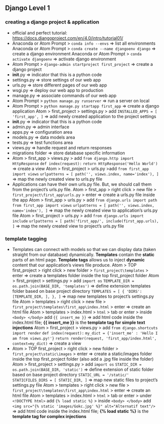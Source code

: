 ## **Django Level 1**

### creating a django project & application

- official and perfect tutorial: https://docs.djangoproject.com/en/4.0/intro/tutorial01/
- Anaconda or Atom Prompt > `conda info --envs`   ⇒ list all environments
Anaconda or Atom Prompt > `conda create --name djangoenv django`   ⇒ create a django environment
Anaconda or Atom Prompt > `conda activate djangoenv`   ⇒ activate django environment
- Atom Prompt > `django-admin startproject first_project`   ⇒ create a django project
- __init__.py   ⇒ indicator that this is a python code
- settings.py   ⇒ store settings of our web app
- urls.py   ⇒ store different pages of our web app
- wsgi.py   ⇒ deploy our web app to production
- manage.py   ⇒ associate commands of our web app
- Atom Prompt > `python manage.py runserver`   ⇒ run a server on local
- Atom Prompt > `python manage.py startapp first_app`   ⇒ create a django application
Atom > first_project > settings.py > add `INSTALLED_APPS = [ 'first_app', ]`   ⇒ add newly created application to the project settings
- __init__.py   ⇒ indicator that this is a python code
- admin.py   ⇒ admin interface
- apps.py   ⇒ configuration area
- models.py   ⇒ data models area
- tests.py   ⇒ test functions area
- views.py   ⇒ handle request and return responses
- migrations folder   ⇒ store database specific information
- Atom > first_app > views.py > add `from django.http import HttpResponse`
                                                         `def index(request):`
                                                              `return HttpResponse('Hello World')`   ⇒ create a view
Atom > first_project > urls.py >add `from first_app import views`
                                                          `urlpatterns = [ path('', views.index, name='index'), ]`   ⇒ map the newly created view to urls.py file
- Applications can have their own urls.py file. But, we should call them from the project’s urls.py file.
Atom > first_app > right click > new file > `first_project\first_app\urls.py` > enter   ⇒ create a urls.py file inside the app
Atom > first_app > urls.py > add `from django.urls import path` 
                                                      `from first_app import views` 
                                                      `urlpatterns = [ path('', views.index, name='index'), ]`   ⇒ map the newly created view to application’s urls.py file
Atom > first_project > urls.py > add `from django.urls import include`
                                                           `urlpatterns = [ path('first_app/', include(first_app.urls), ]`   ⇒ map the newly created view to project’s urls.py file

### template tagging

- Templates can connect with models so that we can display data (taken straight from our database) dynamically. 
**Templates** contain the **static** parts of an html page.
**Template tags** allows us to inject **dynamic** content that our application’s views file produce.
Atom > TOP first_project > right click > new folder > `first_project\templates` > enter   ⇒ create a templates folder inside the top first_project folder
Atom > first_project > settings.py > add `import os` 
                                                                  `TEMPLATE_DIR = os.path.join(BASE_DIR, 'templates')`   ⇒ define extension templates folder based on base project directory
                                                                  `TEMPLATES = [ { 'DIRS': [TEMPLATE_DIR, ], }, ]`   ⇒ map new templates to project’s settings.py file
Atom > templates > right click > new file > `first_project\templates\first_app\index.html` > enter   ⇒ create an html file
Atom > templates > index.html > `html` > tab or enter > inside `<body> </body>` add `{{ insert_me }}`   ⇒ add html code inside the index.html file; **{{ insert_me }}** is the **template tag for simple text injections**
Atom > first_project > views.py > add `from django.shortcuts import render`
                                                              `def index(request):`
                                                                  `my_dict = {'insert_me' : 'Hello I am from views.py!'}`
                                                                  `return render(request, 'first_app/index.html', context=my_dict)`   ⇒ create a view
- Atom > TOP first_project > right click > new folder > `first_project\static\images` > enter   ⇒ create a static/images folder inside the top first_project folder (also add a .jpg file inside the folder)
Atom > first_project > settings.py > add `import os` 
                                                                  `STATIC_DIR = os.path.join(BASE_DIR, 'static')`   ⇒ define extension of static folder based on base project directory
                                                                  `STATIC_URL = '/static/'`
                                                                  `STATICFILES_DIRS = [ STATIC_DIR, ]`   ⇒ map new static files to project’s settings.py file
Atom > templates > right click > new file > `first_project\templates\first_app\index.html` > enter   ⇒ create an html file
Atom > templates > index.html > `html` > tab or enter > under `<!DOCTYPE html>` add `{% load static %}` > inside `<body> </body>` add `<img src="{% static 'images/Gokc.jpg' %}" alt="Alternatif text"/>`   ⇒ add html code inside the index.html file; **{% load static %}** is the **template tag for complex injections**
